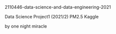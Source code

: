 2110446-data-science-and-data-engineering-2021

Data Science Project1 (2021/2) PM2.5 Kaggle

by one night miracle
